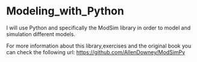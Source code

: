 # Modeling_with_Python

I will use Python and specifically the ModSim library in order to model and simulation different models.

For more information about this library,exercises and the original book you can check the following url: 
https://github.com/AllenDowney/ModSimPy

